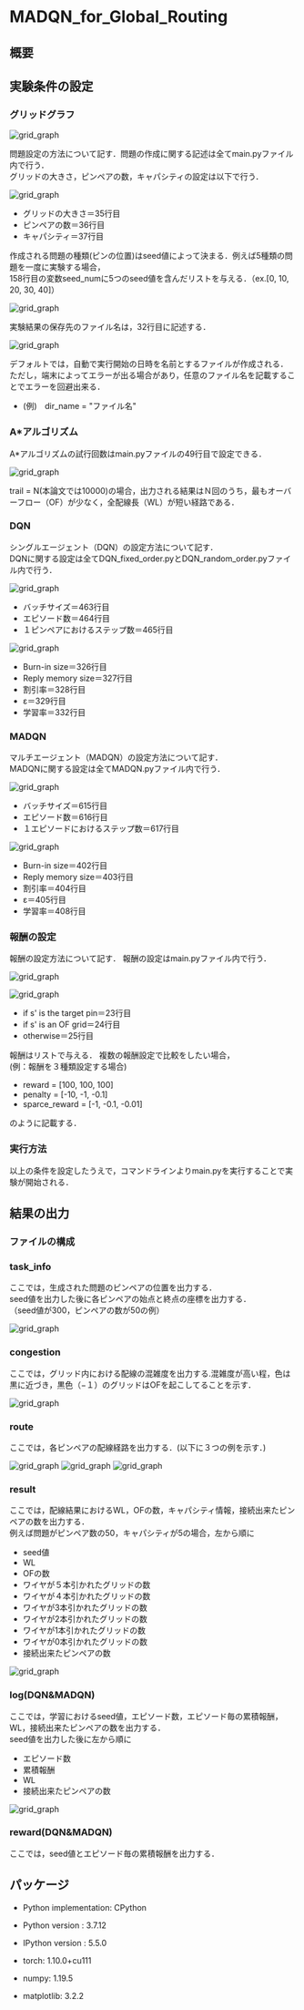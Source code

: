 # MADQN_for_Global_Routing
## 概要
## 実験条件の設定
### グリッドグラフ
![grid_graph](/../main/images/grid_graph.png)  

問題設定の方法について記す．問題の作成に関する記述は全てmain.pyファイル内で行う．  
グリッドの大きさ，ピンペアの数，キャパシティの設定は以下で行う．  

![grid_graph](/../main/images/Grid_info.png)  

 - グリッドの大きさ＝35行目
 - ピンペアの数＝36行目
 - キャパシティ＝37行目

作成される問題の種類(ピンの位置)はseed値によって決まる．例えば5種類の問題を一度に実験する場合，  
158行目の変数seed_numに5つのseed値を含んだリストを与える．（ex.[0, 10, 20, 30, 40]）  

![grid_graph](/../main/images/seed.png) 

実験結果の保存先のファイル名は，32行目に記述する．  

![grid_graph](/../main/images/File_name.png)  

デフォルトでは，自動で実行開始の日時を名前とするファイルが作成される．
ただし，端末によってエラーが出る場合があり，任意のファイル名を記載することでエラーを回避出来る．
- (例)　dir_name = "ファイル名"  

### A*アルゴリズム
A*アルゴリズムの試行回数はmain.pyファイルの49行目で設定できる．  

![grid_graph](/../main/images/Astar_trial.png)  

trail = N(本論文では10000)の場合，出力される結果はＮ回のうち，最もオーバーフロー（OF）が少なく，全配線長（WL）が短い経路である．  

### DQN
シングルエージェント（DQN）の設定方法について記す．  
DQNに関する設定は全てDQN_fixed_order.pyとDQN_random_order.pyファイル内で行う．  

![grid_graph](/../main/images/DQN_epi_batch_set.png)  

 - バッチサイズ＝463行目
 - エピソード数＝464行目
 - １ピンペアにおけるステップ数＝465行目  
 
 ![grid_graph](/../main/images/DQN_set.png)  
 
 - Burn-in size＝326行目
 - Reply memory size＝327行目
 - 割引率＝328行目
 - ε＝329行目
 - 学習率＝332行目
### MADQN
マルチエージェント（MADQN）の設定方法について記す．  
MADQNに関する設定は全てMADQN.pyファイル内で行う．  

![grid_graph](/../main/images/MADQN_epi_batch_set.png)  

 - バッチサイズ＝615行目
 - エピソード数＝616行目
 - １エピソードにおけるステップ数＝617行目  
 
 ![grid_graph](/../main/images/MADQN_set.png)  
 
 - Burn-in size＝402行目
 - Reply memory size＝403行目
 - 割引率＝404行目
 - ε＝405行目
 - 学習率＝408行目
### 報酬の設定
報酬の設定方法について記す． 報酬の設定はmain.pyファイル内で行う．  

![grid_graph](/../main/images/reward_func.png)  

![grid_graph](/../main/images/reward_set.png)  

 - if s' is the target pin＝23行目
 - if s' is an OF grid＝24行目
 - otherwise＝25行目

報酬はリストで与える． 複数の報酬設定で比較をしたい場合，   
(例：報酬を３種類設定する場合)
 - reward = [100, 100, 100]
 - penalty = [-10, -1, -0.1]
 - sparce_reward = [-1, -0.1, -0.01]  

のように記載する．
### 実行方法
以上の条件を設定したうえで，コマンドラインよりmain.pyを実行することで実験が開始される． 
## 結果の出力
### ファイルの構成
### task_info
ここでは，生成された問題のピンペアの位置を出力する．  
seed値を出力した後に各ピンペアの始点と終点の座標を出力する．  
（seed値が300，ピンペアの数が50の例）

![grid_graph](/../main/images/task_info.png)  

### congestion
ここでは，グリッド内における配線の混雑度を出力する.混雑度が高い程，色は黒に近づき，黒色（−１）のグリッドはOFを起こしてることを示す．  

![grid_graph](/../main/images/result_congestion.png)  

### route
ここでは，各ピンペアの配線経路を出力する．(以下に３つの例を示す．)  

![grid_graph](/../main/images/result_path1.png)  ![grid_graph](/../main/images/result_path2.png)  ![grid_graph](/../main/images/result_path3.png)  

### result
ここでは，配線結果におけるWL，OFの数，キャパシティ情報，接続出来たピンペアの数を出力する．  
例えば問題がピンペア数の50，キャパシティが5の場合，左から順に
 - seed値
 - WL
 - OFの数
 - ワイヤが５本引かれたグリッドの数
 - ワイヤが４本引かれたグリッドの数
 - ワイヤが3本引かれたグリッドの数
 - ワイヤが2本引かれたグリッドの数
 - ワイヤが1本引かれたグリッドの数
 - ワイヤが0本引かれたグリッドの数
 - 接続出来たピンペアの数  
 
 ![grid_graph](/../main/images/result_result.png)  
 
### log(DQN&MADQN)
ここでは，学習におけるseed値，エピソード数，エピソード毎の累積報酬，WL，接続出来たピンペアの数を出力する．  
seed値を出力した後に左から順に
 - エピソード数
 - 累積報酬
 - WL
 - 接続出来たピンペアの数  
 
 ![grid_graph](/../main/images/result_log.png)  
 
### reward(DQN&MADQN)
ここでは，seed値とエピソード毎の累積報酬を出力する．
## パッケージ
- Python implementation: CPython
- Python version       : 3.7.12
- IPython version      : 5.5.0

- torch: 1.10.0+cu111
- numpy: 1.19.5
- matplotlib: 3.2.2
